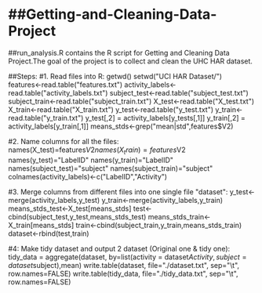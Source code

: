 ##Getting-and-Cleaning-Data-Project
=================================
##run_analysis.R contains the R script for Getting and Cleaning Data Project.The goal of the project is to collect and clean the UHC HAR dataset.

##Steps:
#1. Read files into R:
getwd()
setwd("UCI HAR Dataset/")
features<-read.table("features.txt")
activity_labels<-read.table("activity_labels.txt")
subject_test<-read.table("subject_test.txt")
subject_train<-read.table("subject_train.txt")
X_test<-read.table("X_test.txt")
X_train<-read.table("X_train.txt")
y_test<-read.table("y_test.txt")
y_train<-read.table("y_train.txt")
y_test[,2] = activity_labels[y_tests[,1]]
y_train[,2] = activity_labels[y_train[,1]]
means_stds<-grep("mean|std",features$V2)

#2. Name columns for all the files:
names(X_test)=features$V2
names(X_train)=features$V2
names(y_test)="LabelID"
names(y_train)="LabelID"
names(subject_test)="subject"
names(subject_train)="subject"
colnames(activity_labels)<-c("LabelID","Activity")

#3. Merge columns from different files into one single file "dataset":
y_test<-merge(activity_labels,y_test)
y_train<-merge(activity_labels,y_train)
means_stds_test<-X_test[means_stds]
test<-cbind(subject_test,y_test,means_stds_test)
means_stds_train<-X_train[means_stds]
train<-cbind(subject_train,y_train,means_stds_train)
dataset<-rbind(test,train)

#4: Make tidy dataset and output 2 dataset (Original one & tidy one):
tidy_data = aggregate(dataset, by=list(activity = dataset$Activity, subject=dataset$subject),mean)
write.table(dataset, file="./dataset.txt", sep="\t", row.names=FALSE)
write.table(tidy_data, file="./tidy_data.txt", sep="\t", row.names=FALSE)

